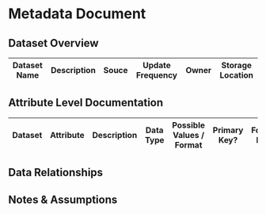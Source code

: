 # Metadata Document

## Dataset Overview
|Dataset Name|Description|Souce|Update Frequency|Owner|Storage Location|
|:--:|:--:|:--:|:--:|:--:|:--:|

## Attribute Level Documentation
|Dataset|Attribute|Description|Data Type|Possible Values / Format|Primary Key?|Foreign Key?|
|:--:|:--:|:--:|:--:|:--:|:--:|:--:|

## Data Relationships
## Notes & Assumptions
